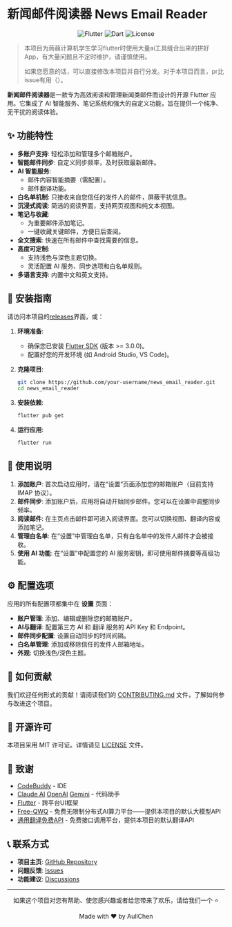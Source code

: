 # 新闻邮件阅读器 News Email Reader

<div align="center">
  <img src="https://img.shields.io/badge/Flutter-02569B?style=for-the-badge&logo=flutter&logoColor=white" alt="Flutter">
  <img src="https://img.shields.io/badge/Dart-0175C2?style=for-the-badge&logo=dart&logoColor=white" alt="Dart">
  <img src="https://img.shields.io/badge/License-MIT-green.svg?style=for-the-badge" alt="License">
</div>

> 本项目为蒟蒻计算机学生学习flutter时使用大量ai工具缝合出来的拼好App，有大量问题且不定时维护，请谨慎使用。
>
> 如果您愿意的话，可以直接修改本项目并自行分发。对于本项目而言，pr比issue有用（）。

**新闻邮件阅读器**是一款专为高效阅读和管理新闻类邮件而设计的开源 Flutter 应用。它集成了 AI 智能服务、笔记系统和强大的自定义功能，旨在提供一个纯净、无干扰的阅读体验。

## ✨ 功能特性

- **多账户支持**: 轻松添加和管理多个邮箱账户。
- **智能邮件同步**: 自定义同步频率，及时获取最新邮件。
- **AI 智能服务**:
    - 邮件内容智能摘要（需配置）。
    - 邮件翻译功能。
- **白名单机制**: 只接收来自您信任的发件人的邮件，屏蔽干扰信息。
- **沉浸式阅读**: 简洁的阅读界面，支持网页视图和纯文本视图。
- **笔记与收藏**:
    - 为重要邮件添加笔记。
    - 一键收藏关键邮件，方便日后查阅。
- **全文搜索**: 快速在所有邮件中查找需要的信息。
- **高度可定制**:
    - 支持浅色与深色主题切换。
    - 灵活配置 AI 服务、同步选项和白名单规则。
- **多语言支持**: 内置中文和英文支持。

## 🚀 安装指南

请访问本项目的[releases](https://github.com/AullChen/news_email_reader/releases)界面，或：

1.  **环境准备**:
    
    - 确保您已安装 [Flutter SDK](https://flutter.dev/docs/get-started/install) (版本 >= 3.0.0)。
    - 配置好您的开发环境 (如 Android Studio, VS Code)。
    
2.  **克隆项目**:
    ```bash
    git clone https://github.com/your-username/news_email_reader.git
    cd news_email_reader
    ```

3.  **安装依赖**:
    ```bash
    flutter pub get
    ```

4.  **运行应用**:
    ```bash
    flutter run
    ```

## 📖 使用说明

1.  **添加账户**: 首次启动应用时，请在“设置”页面添加您的邮箱账户（目前支持 IMAP 协议）。
2.  **邮件同步**: 添加账户后，应用将自动开始同步邮件。您可以在设置中调整同步频率。
3.  **阅读邮件**: 在主页点击邮件即可进入阅读界面。您可以切换视图、翻译内容或添加笔记。
4.  **管理白名单**: 在“设置”中管理白名单，只有白名单中的发件人邮件才会被接收。
5.  **使用 AI 功能**: 在“设置”中配置您的 AI 服务密钥，即可使用邮件摘要等高级功能。

## ⚙️ 配置选项

应用的所有配置项都集中在 **设置** 页面：

- **账户管理**: 添加、编辑或删除您的邮箱账户。
- **AI与翻译**: 配置第三方 AI 和 翻译 服务的 API Key 和 Endpoint。
- **邮件同步配置**: 设置自动同步的时间间隔。
- **白名单管理**: 添加或移除信任的发件人邮箱地址。
- **外观**: 切换浅色/深色主题。

## 🤝 如何贡献

我们欢迎任何形式的贡献！请阅读我们的 [CONTRIBUTING.md](https://github.com/AullChen/news_email_reader/blob/main/CONTRIBUTING.md) 文件，了解如何参与改进这个项目。

## 📄 开源许可

本项目采用 MIT 许可证。详情请见 [LICENSE](https://github.com/AullChen/news_email_reader/blob/main/LICENSE) 文件。

## 🙏 致谢

- [CodeBuddy](https://www.codebuddy.ai/) - IDE
- [Claude AI](https://www.anthropic.com/) [OpenAI](https://openai.com/) [Gemini](https://gemini.google.com/) - 代码助手
- [Flutter](https://flutter.dev/) - 跨平台UI框架
- [Free-QWQ](https://qwq.aigpu.cn/) - 免费无限制分布式AI算力平台——提供本项目的默认大模型API
- [通用翻译免费API](https://api.aa1.cn/doc/translates.html) - 免费接口调用平台，提供本项目的默认翻译API

## 📞 联系方式

- **项目主页**: [GitHub Repository](https://github.com/AullChen/news_email_reader)
- **问题反馈**: [Issues](https://github.com/AullChen/news_email_reader/issues)
- **功能建议**: [Discussions](https://github.com/AullChen/news_email_reader/discussions)

------

<div align="center">
  <p>如果这个项目对您有帮助、使您感兴趣或者给您带来了欢乐，请给我们一个 ⭐️</p>
  <p>Made with ❤️ by AullChen</p>
</div>